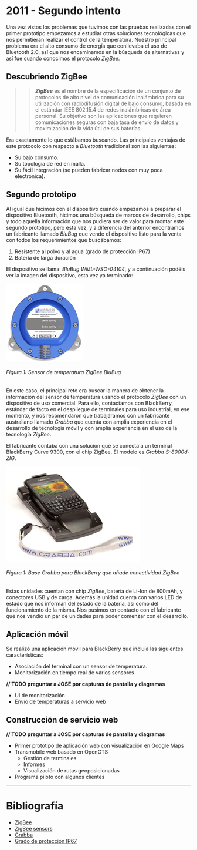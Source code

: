 # 2011 - Segundo intento

Una vez vistos los problemas que tuvimos con las pruebas realizadas con el primer prototipo empezamos a estudiar otras soluciones tecnológicas que nos permitieran realizar el control de la temperatura. Nuestro principal problema era el alto consumo de energía que conllevaba el uso de Bluetooth 2.0, así que nos encaminamos en la búsqueda de alternativas y así fue cuando conocimos el protocolo *ZigBee.*

## Descubriendo ZigBee

>>***ZigBee*** es el nombre de la especificación de un conjunto de protocolos de alto nivel de comunicación inalámbrica para su utilización con radiodifusión digital de bajo consumo, basada en el estándar IEEE 802.15.4 de redes inalámbricas de área personal. Su objetivo son las aplicaciones que requieren comunicaciones seguras con baja tasa de envío de datos y maximización de la vida útil de sus baterías.

Era exactamente lo que estábamos buscando. Las principales ventajas de este protocolo con respecto a *Bluetooth* tradicional son las siguientes:

- Su bajo consumo.
- Su topología de red en malla.
- Su fácil integración (se pueden fabricar nodos con muy poca electrónica).

## Segundo prototipo

Al igual que hicimos con el dispositivo cuando empezamos a preparar el dispositivo Bluetooth, hicimos una búsqueda de marcos de desarrollo, chips y todo aquella información que nos pudiera ser de valor para montar este segundo prototipo, pero esta vez, y a diferencia del anterior encontramos un fabricante llamado *BluBug* que vende el dispositivo listo para la venta con todos los requerimientos que buscábamos:

1.	Resistente al polvo y al agua (grado de protección IP67)
2.	Batería de larga duración

El dispositivo se llama: *BluBug WML-WSO-04104*, y a continuación podéis ver la imagen del dispositivo, esta vez ya terminado:

![Figura 1](./imagenes/blubug_sensor.jpg)
###### *Figura 1: Sensor de temperatura ZigBee BluBug*

En este caso, el principal reto era buscar la manera de obtener la información del sensor de temperatura usando el protocolo *ZigBee* con un dispositivo de uso comercial. Para ello, contactamos con BlackBerry, estándar de facto en el despliegue de terminales para uso industrial, en ese momento, y nos recomendaron que trabajáramos con un fabricante australiano llamado *Grabba* que cuenta con amplia experiencia en el desarrollo de tecnología móvil y con amplia experiencia en el uso de la tecnología *ZigBee*.

El fabricante contaba con una solución que se conecta a un terminal BlackBerry Curve 9300, con el chip ZigBee. El modelo es *Grabba S-8000d-ZIG*.

![Figura 2](./imagenes/grabba_base_zigbee.jpg)
###### *Figura 1: Base Grabba para BlackBerry que añade conectividad ZigBee*

Estas unidades cuentan con chip *ZigBee*, batería de Li-Ion de 800mAh, y conectores USB y de carga. Además la unidad cuenta con varios LED de estado que nos informan del estado de la batería, así como del funcionamiento de la misma.
Nos pusimos en contacto con el fabricante que nos vendió un par de unidades para poder comenzar con el desarrollo.

## Aplicación móvil

Se realizó una aplicación móvil para BlackBerry que incluía las siguientes características:

- Asociación del terminal con un sensor de temperatura.
- Monitorización en tiempo real de varios sensores


**// TODO preguntar a JOSE por capturas de pantalla y diagramas**

- UI de monitorización
- Envío de temperaturas a servicio web

## Construcción de servicio web

**// TODO preguntar a JOSE por capturas de pantalla y diagramas**

- Primer prototipo de aplicación web con visualización en Google Maps
- Transmobile web basado en OpenGTS
	- Gestión de terminales
	- Informes
	- Visualización de rutas geoposicionadas
- Programa piloto con algunos clientes



----------


# Bibliografía

- [ZigBee](http://es.wikipedia.org/wiki/ZigBee)
- [ZigBee sensors](http://www.zigbeesensors.co.uk)
- [Grabba](http://www.grabba.com/)
- [Grado de protección IP67](http://es.wikipedia.org/wiki/Grado_de_protecci%C3%B3n_IP)
